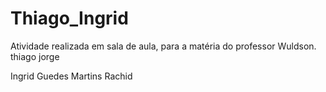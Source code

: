 # Thiago_Ingrid
Atividade realizada em sala de aula, para a matéria do professor Wuldson.
thiago jorge 

Ingrid Guedes Martins Rachid 